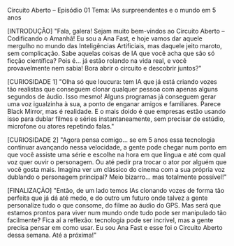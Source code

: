Circuito Aberto – Episódio 01
Tema: IAs surpreendentes e o mundo em 5 anos

[INTRODUÇÃO]
"Fala, galera! Sejam muito bem-vindos ao Circuito Aberto – Codificando o Amanhã! Eu sou a Ana Fast, e hoje vamos dar aquele mergulho no mundo das Inteligências Artificiais, mas daquele jeito maroto, sem complicação. Sabe aquelas coisas de IA que você acha que são só ficção científica? Pois é... já estão rolando na vida real, e você provavelmente nem sabia! Bora abrir o circuito e descobrir juntos?"

[CURIOSIDADE 1]
"Olha só que loucura: tem IA que já está criando vozes tão realistas que conseguem clonar qualquer pessoa com apenas alguns segundos de áudio. Isso mesmo! Alguns programas já conseguem gerar uma voz igualzinha à sua, a ponto de enganar amigos e familiares. Parece Black Mirror, mas é realidade. E o mais doido é que empresas estão usando isso para dublar filmes e séries instantaneamente, sem precisar de estúdio, microfone ou atores repetindo falas."

[CURIOSIDADE 2]
"Agora pensa comigo... se em 5 anos essa tecnologia continuar avançando nessa velocidade, a gente pode chegar num ponto em que você assiste uma série e escolhe na hora em que língua e até com qual voz quer ouvir o personagem. Ou até pedir pra trocar o ator por alguém que você gosta mais. Imagina ver um clássico do cinema com a sua própria voz dublando o personagem principal? Meio bizarro... mas totalmente possível!"

[FINALIZAÇÃO]
"Então, de um lado temos IAs clonando vozes de forma tão perfeita que já dá até medo, e do outro um futuro onde talvez a gente personalize tudo o que consome, do filme ao áudio do GPS. Mas será que estamos prontos para viver num mundo onde tudo pode ser manipulado tão facilmente? Fica aí a reflexão: tecnologia pode ser incrível, mas a gente precisa pensar em como usar.
Eu sou Ana Fast e esse foi o Circuito Aberto dessa semana. Até a próxima!"